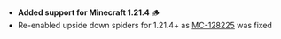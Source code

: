 - **Added support for Minecraft 1.21.4** 🪵
- Re-enabled upside down spiders for 1.21.4+ as [MC-128225](https://bugs.mojang.com/browse/MC-128225) was fixed
